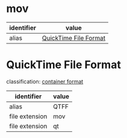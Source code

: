 # mov

| identifier     | value
| -------------- | -----
| alias          | [QuickTime File Format](#quicktime-file-format)

# QuickTime File Format
classification: [container format](container.md)

| identifier     | value
| -------------- | -----
| alias          | QTFF
| file extension | mov
| file extension | qt
